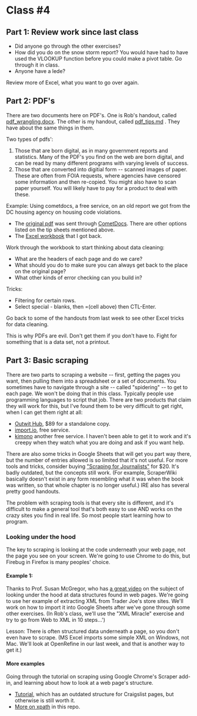 # Class #4 

## Part 1: Review work since last class	

* Did anyone go through the other exercises? 
* How did you do on the snow storm report? You would have had to have used the VLOOKUP function before you could make a pivot table. Go through it in class. 
* Anyone have a lede?

Review more of Excel, what you want to go over again. 

## Part 2: PDF's 
There are two documents here on PDF's. One is Rob's handout, called [pdf_wrangling.docx](pdf_wrangling.docx?raw=true). The other is my handout, called [pdf_tips.md](pdf_tips.md) . They have about the same things in them.

Two types of pdfs':

1.  Those that are born digital, as in many government reports and statistics. Many of the PDF's you find on the web are born digital, and can be read by many different programs with varying levels of success. 
2.  Those that are converted into digitial form -- scanned images of paper. These are often from FOIA requests, where agencies have censored some information and then re-copied. You might also have to scan paper yourself. You will likely have to pay for a product to deal with these. 

Example: 
Using cometdocs, a free service, on an old report we got from the DC housing agency on housing code violations. 

* The [original pdf](List_fy2006.pdf) was sent through [CometDocs](http://cometdocs.com). There are other options listed on the tip sheets mentioned above. 
* The [Excel workbook](List_fy2006.xlsx?raw=true) that I got back. 

Work through the workbook to start thinking about data cleaning: 

* What are the headers of each page and do we care?
* What should you do to make sure you can always get back to the place on the original page? 
* What other kinds of error checking can you build in? 

Tricks: 

* Filtering for certain rows.
* Select special - blanks, then =(cell above) then CTL-Enter.

Go back to some of the handouts from last week to see other Excel tricks for data cleaning. 

This is why PDFs are evil. Don't get them if you don't have to. Fight for something that is a data set, not a printout. 

## Part 3: Basic scraping

There are two parts to scraping a website -- first, getting the pages you want, then pulling them into a spreadsheet or a set of documents. You sometimes have to navigate through a site -- called "spidering" -- to get to each page. We won't be doing that in this class. Typically people use programming languages to script that job. There are two products that claim they will work for this, but I've found them to be very difficult to get right, when I can get them right at all: 

* [Outwit Hub](https://www.outwit.com/), $89 for a standalone copy. 
* [import.io](import.io), free service. 
* [kimono](https://www.kimonolabs.com/) another free service. I haven't been able to get it to work and it's creepy when they watch what you are doing and ask if you want help. 

There are also some tricks in Google Sheets that will get you part way there, but the number of entries allowed is so limited that it's not useful. For more tools and tricks, consider buying ["Scraping for Journalists"](https://leanpub.com/scrapingforjournalists) for $20. It's badly outdated, but the concepts still work.  (For example, ScraperWiki basically doesn't exist in any form resembling what it was when the book was written, so that whole chapter is no longer useful.)  IRE also has several pretty good handouts. 

The problem with scraping tools is that every site is different, and it's difficult to make a general tool that's both easy to use AND works on the crazy sites you find in real life. So most people start learning how to program.

### Looking under the hood
The key to scraping is looking at the code underneath your web page, not the page you see on your screen. We're going to use Chrome to do this, but Firebug in Firefox is many peoples' choice. 

#### Example 1:
Thanks to Prof. Susan McGregor, who has [a great video](https://www.youtube.com/watch?v=fRYdCwuacyg) on the subject of looking under the hood at data structures found in web pages. We're going to use her example of extracting XML from Trader Joe's store sites. We'll work on how to import it into Google Sheets after we've gone through some other exercises. (In Rob's class, we'll use the "XML Miracle" exercise and try to go from Web to XML in 10 steps...')

Lesson: There is often structured data underneath a page, so you don't even have to scrape. (MS Excel imports some simple XML on Windows, not Mac. We'll look at OpenRefine in our last week, and that is another way to get it.)

#### More examples

Going through the tutorial on scraping using Google Chrome's Scraper add-in, and learning about how to look at a web page's structure. 

* [Tutorial](scraping-chrome.pdf), which has an outdated structure for Craigslist pages, but otherwise is still worth it. 
* [More on xpath](xpath.md) in this repo. 



